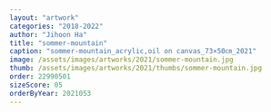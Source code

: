 ```yaml
---
layout: "artwork"
categories: "2018-2022"
author: "Jihoon Ha"
title: "sommer-mountain"
caption: "sommer-mountain_acrylic,oil on canvas_73×50㎝_2021"
image: /assets/images/artworks/2021/sommer-mountain.jpg
thumb: /assets/images/artworks/2021/thumbs/sommer-mountain.jpg
order: 22990501
sizeScore: 05
orderByYear: 2021053
---
```

